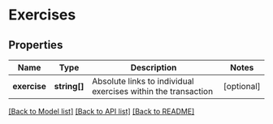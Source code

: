 # Exercises

## Properties
Name | Type | Description | Notes
------------ | ------------- | ------------- | -------------
**exercise** | **string[]** | Absolute links to individual exercises within the transaction | [optional] 

[[Back to Model list]](../README.md#documentation-for-models) [[Back to API list]](../README.md#documentation-for-api-endpoints) [[Back to README]](../README.md)

